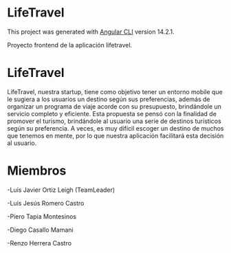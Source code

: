 # LifeTravel

This project was generated with [Angular CLI](https://github.com/angular/angular-cli) version 14.2.1.

Proyecto frontend de la aplicación lifetravel.

# LifeTravel
LifeTravel, nuestra startup, tiene como objetivo tener un entorno mobile que le sugiera a los usuarios un destino según sus preferencias, además de organizar un programa de viaje acorde con su presupuesto, brindándole un servicio completo y eficiente. Esta propuesta se pensó con la finalidad de promover el turismo, brindándole al usuario una serie de destinos turísticos según su preferencia. A veces, es muy difícil escoger un destino de muchos que tenemos en mente, por lo que nuestra aplicación facilitará esta decisión al usuario.

# Miembros

-Luis Javier Ortiz Leigh (TeamLeader)

-Luis Jesús Romero Castro

-Piero Tapia Montesinos

-Diego Casallo Mamani

-Renzo Herrera Castro
